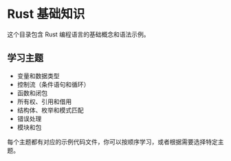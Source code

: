 # Rust 基础知识

这个目录包含 Rust 编程语言的基础概念和语法示例。

## 学习主题

- 变量和数据类型
- 控制流（条件语句和循环）
- 函数和闭包
- 所有权、引用和借用
- 结构体、枚举和模式匹配
- 错误处理
- 模块和包

每个主题都有对应的示例代码文件，你可以按顺序学习，或者根据需要选择特定主题。